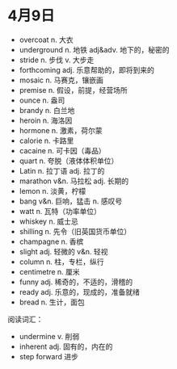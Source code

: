 # 4月9日

- overcoat n. 大衣
- underground n. 地铁 adj&adv. 地下的，秘密的
- stride n. 步伐 v. 大步走
- forthcoming adj. 乐意帮助的，即将到来的
- mosaic n. 马赛克，镶嵌画
- premise n. 假设，前提，经营场所
- ounce n. 盎司
- brandy n. 白兰地
- heroin n. 海洛因
- hormone n. 激素，荷尔蒙
- calorie n. 卡路里
- cacaine n. 可卡因（毒品）
- quart n. 夸脱（液体体积单位）
- Latin n. 拉丁语 adj. 拉丁的
- marathon v&n. 马拉松 adj. 长期的
- lemon n. 淡黄，柠檬
- bang v&n. 巨响，猛击 n. 感叹号
- watt n. 瓦特（功率单位）
- whiskey n. 威士忌
- shilling n. 先令（旧英国货币单位）
- champagne n. 香槟
- slight adj. 轻微的 v&n. 轻视
- column n. 柱，专栏，纵行
- centimetre n. 厘米
- funny adj. 稀奇的，不适的，滑稽的
- ready adj. 乐意的，现成的，准备就绪
- bread n. 生计，面包

阅读词汇：

- undermine v. 削弱
- inherent adj. 固有的，内在的
- step forward 进步
